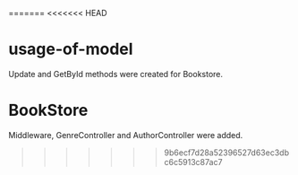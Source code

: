 
=======
<<<<<<< HEAD
# usage-of-model
Update and GetById methods were created for Bookstore.
# BookStore
Middleware, GenreController and AuthorController were added.
>>>>>>> 9b6ecf7d28a52396527d63ec3dbc6c5913c87ac7
